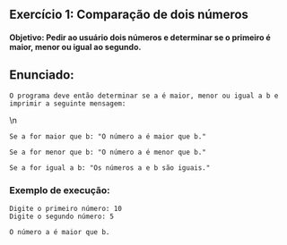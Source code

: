 ## Exercício 1: Comparação de dois números

#### Objetivo: Pedir ao usuário dois números e determinar se o primeiro é maior, menor ou igual ao segundo.

## Enunciado:

``` Escreva um programa em C++ que solicita ao usuário dois números (a e b). \n 
O programa deve então determinar se a é maior, menor ou igual a b e imprimir a seguinte mensagem: 
```
\n 

```Se a for maior que b: "O número a é maior que b." ```

```Se a for menor que b: "O número a é menor que b." ```

```Se a for igual a b: "Os números a e b são iguais." ```

### Exemplo de execução:
```
Digite o primeiro número: 10
Digite o segundo número: 5

O número a é maior que b.
```